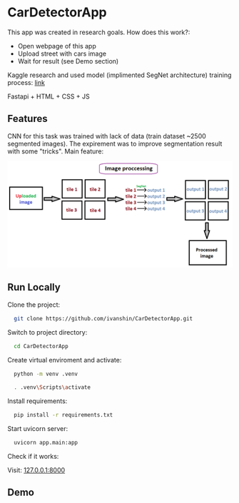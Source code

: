 
# CarDetectorApp

This app was created in research goals. How does this work?:

 - Open webpage of this app 
 - Upload street with cars image
 - Wait for result (see Demo section)

Kaggle research and used model (implimented SegNet architecture) training process: [link](https://www.kaggle.com/code/ivanshingel/cars-segmentation-research)

Fastapi + HTML + CSS + JS


## Features

CNN for this task was trained with lack of data (train dataset ~2500 segmented images). The expirement was to improve segmentation result with some "tricks". Main feature:

![Image processing schema](https://github.com/ivanshin/CarDetectorApp/blob/master/webp/assets/img_proc_scheme.png)

## Run Locally

Clone the project:

```bash
  git clone https://github.com/ivanshin/CarDetectorApp.git
```

Switch to project directory:

```bash
  cd CarDetectorApp
```

Create virtual enviroment and activate:

```bash
  python -m venv .venv
```

```bash
  . .venv\Scripts\activate
```

Install requirements:

```bash
  pip install -r requirements.txt
```

Start uvicorn server:

```bash
  uvicorn app.main:app
```

Check if it works:

 Visit: [127.0.0.1:8000](http://127.0.0.1:8000)



## Demo


